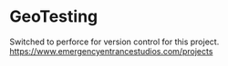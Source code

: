 # GeoTesting

Switched to perforce for version control for this project.
https://www.emergencyentrancestudios.com/projects
